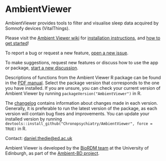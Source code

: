 # AmbientViewer

AmbientViewer provides tools to filter and visualise sleep data acquired by Somnofy devices (VitalThings).

Please visit the [Ambient Viewer wiki](https://github.com/chronopsychiatry/AmbientViewer/wiki) for [installation instructions](https://github.com/chronopsychiatry/AmbientViewer/wiki/Installation), and [how to get started](https://github.com/chronopsychiatry/AmbientViewer/wiki/Getting-started)!

To report a bug or request a new feature, [open a new issue](https://github.com/chronopsychiatry/AmbientViewer/issues).

To make suggestions, request new features or discuss how to use the app or package, [start a new discussion](https://github.com/chronopsychiatry/AmbientViewer/discussions).

Descriptions of functions from the Ambient Viewer R package can be found in the [PDF manual](https://github.com/chronopsychiatry/AmbientViewer/tree/main/Package_manuals). Select the package version that corresponds to the one you have installed. If you are unsure, you can check your current version of Ambient Viewer by running `packageVersion("AmbientViewer")` in R.

The [changelog](https://github.com/chronopsychiatry/AmbientViewer/blob/main/CHANGELOG.md) contains information about changes made in each version. Generally, it is preferable to run the latest version of the package, as each version will contain bug fixes and improvements. You can update your installed version by running `devtools::install_github("Chronopsychiatry/AmbientViewer", force = TRUE)` in R.

Contact: [daniel.thedie@ed.ac.uk](mailto:daniel.thedie@ed.ac.uk)

Ambient Viewer is developed by the [BioRDM team](https://biology.ed.ac.uk/research/facilities/research-data-management) at the University of Edinburgh, as part of the [Ambient-BD project](https://www.ambientbd.com/).

